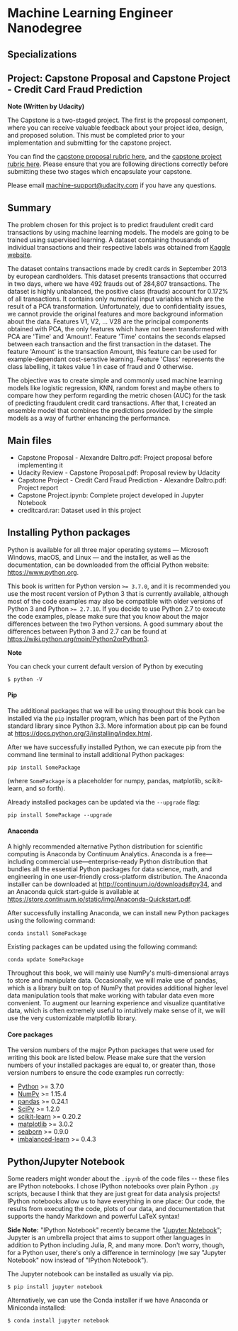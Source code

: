 # Machine Learning Engineer Nanodegree
## Specializations
## Project: Capstone Proposal and Capstone Project - Credit Card Fraud Prediction

**Note (Written by Udacity)**

The Capstone is a two-staged project. The first is the proposal component, where you can receive valuable feedback about your project idea, design, and proposed solution. This must be completed prior to your implementation and submitting for the capstone project. 

You can find the [capstone proposal rubric here](https://review.udacity.com/#!/rubrics/410/view), and the [capstone project rubric here](https://review.udacity.com/#!/rubrics/108/view). Please ensure that you are following directions correctly before submitting these two stages which encapsulate your capstone.

Please email [machine-support@udacity.com](mailto:machine-support@udacity.com) if you have any questions.


## Summary

The problem chosen for this project is to predict fraudulent credit card transactions by using machine learning models. The models are going to be trained using supervised learning. A dataset containing thousands of individual transactions and their respective labels was obtained from [Kaggle website](https://www.kaggle.com/mlg-ulb/creditcardfraud).

The dataset contains transactions made by credit cards in September 2013 by european cardholders. This dataset presents transactions that occurred in two days, where we have 492 frauds out of 284,807 transactions. The dataset is highly unbalanced, the positive class (frauds) account for 0.172% of all transactions.
It contains only numerical input variables which are the result of a PCA
transformation. Unfortunately, due to confidentiality issues, we cannot provide
the original features and more background information about the data. Features
V1, V2, ... V28 are the principal components obtained with PCA, the only features
which have not been transformed with PCA are 'Time' and 'Amount'. Feature
'Time' contains the seconds elapsed between each transaction and the first
transaction in the dataset. The feature 'Amount' is the transaction Amount, this
feature can be used for example-dependant cost-senstive learning. Feature 'Class'
represents the class labelling, it takes value 1 in case of fraud and 0 otherwise.

The objective was to create simple and commonly used machine learning models like logistic regression, KNN, random
forest and maybe others to compare how they perform regarding the metric
chosen (AUC) for the task of predicting fraudulent credit card transactions. After
that, I created an ensemble model that combines the predictions provided by the simple models as a way of further enhancing the performance.

## Main files

- Capstone Proposal - Alexandre Daltro.pdf: Project proposal before implementing it
- Udacity Review - Capstone Proposal.pdf: Proposal review by Udacity
- Capstone Project - Credit Card Fraud Prediction - Alexandre Daltro.pdf: Project report
- Capstone Project.ipynb: Complete project developed in Jupyter Notebook
- creditcard.rar: Dataset used in this project

## Installing Python packages

Python is available for all three major operating systems — Microsoft Windows, macOS, and Linux — and the installer, as well as the documentation, can be downloaded from the official Python website: https://www.python.org.

This book is written for Python version `>= 3.7.0`, and it is recommended
you use the most recent version of Python 3 that is currently available,
although most of the code examples may also be compatible with older versions of Python 3 and Python `>= 2.7.10`. If you decide to use Python 2.7 to execute the code examples, please make sure that you know about the major differences between the two Python versions. A good summary about the differences between Python 3 and 2.7 can be found at https://wiki.python.org/moin/Python2orPython3.

**Note**

You can check your current default version of Python by executing

    $ python -V


#### Pip

The additional packages that we will be using throughout this book can be installed via the `pip` installer program, which has been part of the Python standard library since Python 3.3. More information about pip can be found at https://docs.python.org/3/installing/index.html.

After we have successfully installed Python, we can execute pip from the command line terminal to install additional Python packages:

    pip install SomePackage


(where `SomePackage` is a placeholder for numpy, pandas, matplotlib, scikit-learn, and so forth).

Already installed packages can be updated via the `--upgrade` flag:

    pip install SomePackage --upgrade


#### Anaconda

A highly recommended alternative Python distribution for scientific computing
is Anaconda by Continuum Analytics. Anaconda is a free—including commercial use—enterprise-ready Python distribution that bundles all the essential Python packages for data science, math, and engineering in one user-friendly cross-platform distribution. The Anaconda installer can be downloaded at http://continuum.io/downloads#py34, and an Anaconda quick start-guide is available at https://store.continuum.io/static/img/Anaconda-Quickstart.pdf.

After successfully installing Anaconda, we can install new Python packages using the following command:

    conda install SomePackage

Existing packages can be updated using the following command:

    conda update SomePackage

Throughout this book, we will mainly use NumPy's multi-dimensional arrays to store and manipulate data. Occasionally, we will make use of pandas, which is a library built on top of NumPy that provides additional higher level data manipulation tools that make working with tabular data even more convenient. To augment our learning experience and visualize quantitative data, which is often extremely useful to intuitively make sense of it, we will use the very customizable matplotlib library.

#### Core packages

The version numbers of the major Python packages that were used for writing this book are listed below. Please make sure that the version numbers of your installed packages are equal to, or greater than, those version numbers to ensure the code examples run correctly:

- [Python](https://www.python.org/) >= 3.7.0
- [NumPy](http://www.numpy.org) >= 1.15.4
- [pandas](http://pandas.pydata.org) >= 0.24.1
- [SciPy](http://www.scipy.org) >= 1.2.0
- [scikit-learn](http://scikit-learn.org/stable/) >= 0.20.2
- [matplotlib](http://matplotlib.org) >= 3.0.2
- [seaborn](https://seaborn.pydata.org/) >= 0.9.0
- [imbalanced-learn](https://pypi.org/project/imbalanced-learn/) >= 0.4.3

## Python/Jupyter Notebook

Some readers might wonder about the `.ipynb` of the code files -- these files are IPython notebooks. I chose IPython notebooks over plain Python `.py` scripts, because I think that they are just great for data analysis projects! IPython notebooks allow us to have everything in one place: Our code, the results from executing the code, plots of our data, and documentation that supports the handy Markdown and powerful LaTeX syntax!

**Side Note:**  "IPython Notebook" recently became the "[Jupyter Notebook](<http://jupyter.org>)"; Jupyter is an umbrella project that aims to support other languages in addition to Python including Julia, R, and many more. Don't worry, though, for a Python user, there's only a difference in terminology (we say "Jupyter Notebook" now instead of "IPython Notebook").

The Jupyter notebook can be installed as usually via pip.

    $ pip install jupyter notebook

Alternatively, we can use the Conda installer if we have Anaconda or Miniconda installed:

    $ conda install jupyter notebook